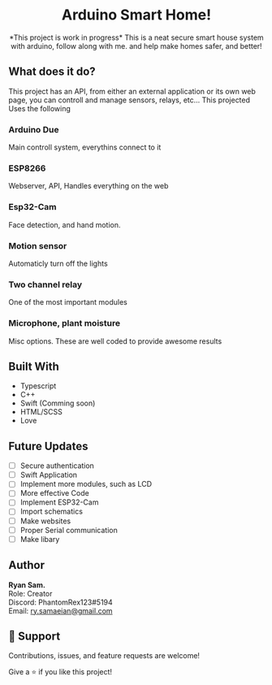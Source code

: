 <h1 align="center">Arduino Smart Home!</h1>

<p align="center">*This project is work in progress* This is a neat secure smart house system with arduino, follow along with me. and help make homes safer, and better!</p>


## What does it do?
This project has an API, from either an external application or its own web page, you can controll and manage sensors, relays, etc... This projected Uses the following

### Arduino Due
Main controll system, everythins connect to it

### ESP8266
Webserver, API, Handles everything on the web

### Esp32-Cam
Face detection, and hand motion.

### Motion sensor
Automaticly turn off the lights

### Two channel relay
One of the most important modules

### Microphone, plant moisture
Misc options. These are well coded to provide awesome results

## Built With

- Typescript
- C++
- Swift (Comming soon)
- HTML/SCSS
- Love

## Future Updates

- [ ] Secure authentication
- [ ] Swift Application
- [ ] Implement more modules, such as LCD
- [ ] More effective Code
- [ ] Implement ESP32-Cam
- [ ] Import schematics
- [ ] Make websites
- [ ] Proper Serial communication
- [ ] Make libary

## Author

**Ryan Sam.**<br>
Role: Creator<br>
Discord: PhantomRex123#5194<br>
Email: ry.samaeian@gmail.com<br>

## 🤝 Support

Contributions, issues, and feature requests are welcome!

Give a ⭐️ if you like this project!
